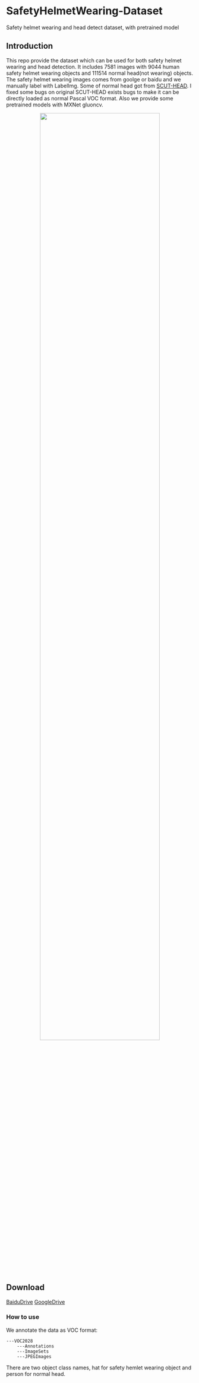 # SafetyHelmetWearing-Dataset
Safety helmet wearing and head detect dataset, with pretrained model    

## Introduction
This repo provide the dataset which can be used for both safety helmet wearing and head detection. It includes 7581 images with 9044 human safety helmet wearing objects and 111514 normal head(not wearing) objects. The safety helmet wearing images comes from goolge or baidu and we manually label with LabelImg. Some of normal head got from [SCUT-HEAD](https://github.com/HCIILAB/SCUT-HEAD-Dataset-Release). I fixed some bugs on original SCUT-HEAD exists bugs to make it can be directly loaded as normal Pascal VOC format. Also we provide some pretrained models with MXNet gluoncv.    

<p align="center"> 
<img src="https://github.com/njvisionpower/SafetyHelmetWearing-Dataset/blob/master/demo1.jpg" width = 80% height = 80%>
</p>  

## Download
[BaiduDrive](https://pan.baidu.com/s/19GcMnmdmC1RpSpFJisRTFQ)
[GoogleDrive](https://pan.baidu.com/s/19GcMnmdmC1RpSpFJisRTFQ)
### How to use
We annotate the data as VOC format:  

```
---VOC2028    
    ---Annotations    
    ---ImageSets    
    ---JPEGImages   
```
There are two object class names, hat for safety hemlet wearing object and person for normal head.    
